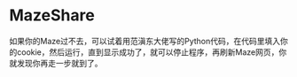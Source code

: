 # MazeShare
如果你的Maze过不去，可以试着用范滇东大佬写的Python代码，在代码里填入你的cookie，然后运行，直到显示成功了，就可以停止程序，再刷新Maze网页，你就发现你再走一步就到了。
